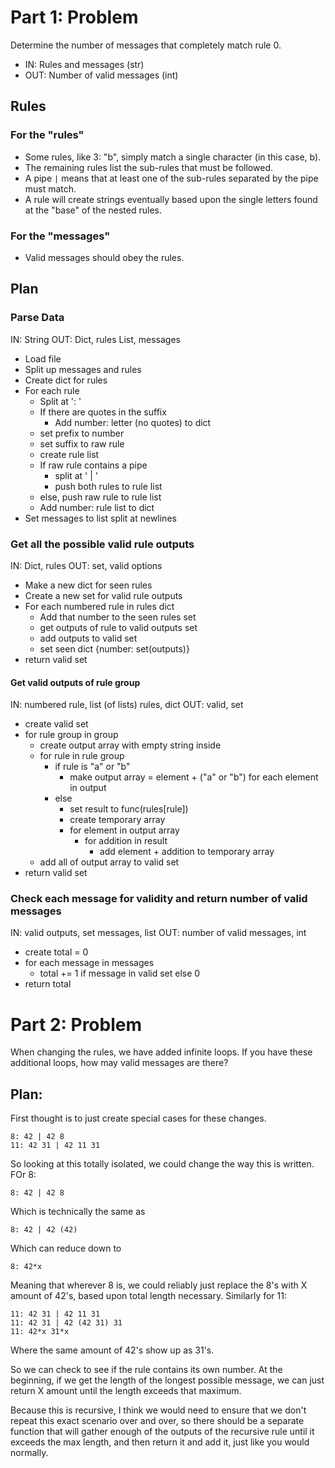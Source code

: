 # Part 1: Problem

Determine the number of messages that completely match rule 0.

* IN:  Rules and messages (str)
* OUT: Number of valid messages (int)

## Rules

### For the "rules"

* Some rules, like 3: "b", simply match a single character (in this case, b).
* The remaining rules list the sub-rules that must be followed.
* A pipe `|` means that at least one of the sub-rules separated by the pipe must match.
* A rule will create strings eventually based upon the single letters found at the "base" of the nested rules.

### For the "messages"

* Valid messages should obey the rules.

## Plan

### Parse Data

IN:  String
OUT: Dict, rules
     List, messages

* Load file
* Split up messages and rules
* Create dict for rules
* For each rule
    * Split at ': '
    * If there are quotes in the suffix
        * Add number: letter (no quotes) to dict
    * set prefix to number
    * set suffix to raw rule
    * create rule list
    * If raw rule contains a pipe
        * split at ' | '
        * push both rules to rule list
    * else, push raw rule to rule list
    * Add number: rule list to dict
* Set messages to list split at newlines

### Get all the possible valid rule outputs

IN:  Dict, rules
OUT: set, valid options

* Make a new dict for seen rules
* Create a new set for valid rule outputs
* For each numbered rule in rules dict
    * Add that number to the seen rules set
    * get outputs of rule to valid outputs set
    * add outputs to valid set
    * set seen dict {number: set(outputs)}
* return valid set

#### Get valid outputs of rule group

IN:  numbered rule, list (of lists)
     rules, dict
OUT: valid, set

* create valid set
* for rule group in group
    * create output array with empty string inside
    * for rule in rule group
        * if rule is "a" or "b"
            * make output array = element + ("a" or "b") for each element in output
        * else
            * set result to func(rules[rule])
            * create temporary array
            * for element in output array
                * for addition in result
                    * add element + addition to temporary array
    * add all of output array to valid set
* return valid set

### Check each message for validity and return number of valid messages

IN:  valid outputs, set
     messages, list
OUT: number of valid messages, int

* create total = 0
* for each message in messages
    * total += 1 if message in valid set else 0
* return total

# Part 2: Problem

When changing the rules, we have added infinite loops. If you have these additional loops, how may valid messages are there?

## Plan:

First thought is to just create special cases for these changes.

    8: 42 | 42 8
    11: 42 31 | 42 11 31

So looking at this totally isolated, we could change the way this is written. FOr 8:

    8: 42 | 42 8

Which is technically the same as

    8: 42 | 42 (42)

Which can reduce down to 

    8: 42*x

Meaning that wherever 8 is, we could reliably just replace the 8's with X amount of 42's, based upon total length necessary. Similarly for 11:

    11: 42 31 | 42 11 31
    11: 42 31 | 42 (42 31) 31
    11: 42*x 31*x

Where the same amount of 42's show up as 31's.

So we can check to see if the rule contains its own number. At the beginning, if we get the length of the longest possible message, we can just return X amount until the length exceeds that maximum.

Because this is recursive, I think we would need to ensure that we don't repeat this exact scenario over and over, so there should be a separate function that will gather enough of the outputs of the recursive rule until it exceeds the max length, and then return it and add it, just like you would normally.
